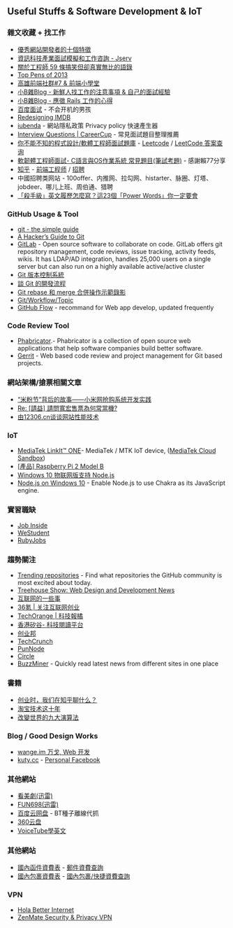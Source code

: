## Useful Stuffs & Software Development & IoT

### 雜文收藏 + 找工作

* [優秀網站開發者的十個特徵](http://www.inside.com.tw/2014/02/19/10-signs-that-you-are-an-awesome-web-developer)
* [資訊科技產業面試模擬和工作咨詢 - Jserv](http://wiki.csie.ncku.edu.tw/embedded/rehearsal)
* [關於工程師 59 條搞笑但卻真實無比的語錄](http://www.inside.com.tw/2013/12/20/59-hilarious-but-true-programming-quotes-for-software-developers)
* [Top Pens of 2013](http://codepen.io/2013/popular)
* [高雄前端社群#7 & 前端小學堂](https://docs.google.com/presentation/d/1994aiVagPhMsur4wIr-F3IbeL3q7MDxSdEqfX3Gp9-E/edit#slide=id.g2a346af50_54)
* [小B雜Blog - 新鮮人找工作的注意事項 & 自己的面試經驗](http://littlebmix.blogspot.tw/2011/09/blog-post.html)
* [小B雜Blog - 應徵 Rails 工作的心得](http://ascendbruce.logdown.com/posts/178895-my-experience-on-applying-rails-jobs)
* [百度面试](http://studentdeng.github.io/blog/2014/02/11/baidu-interview/) - 不会开机的男孩
* [Redesigning IMDB](https://medium.com/p/2e9e865dd83)
* [iubenda](http://www.iubenda.com/en) - 網站隱私政策 Privacy policy 快速產生器
* [Interview Questions | CareerCup](http://www.careercup.com/page) - 常見面試題目整理推薦
* [你不能不知的程式設計/軟體工程師面試題庫](http://evonwritingworkshop.blogspot.tw/2014/08/computer-science-interview.html) - [Leetcode](https://oj.leetcode.com/problems/) / [LeetCode 答案查询](http://www.ninechapter.com/solutions/)
* [軟韌體工程師面試- C語言與OS作業系統 常見題目(筆試考題)](http://eeepage.info/interview-c/) - 感謝賴77分享
* [知乎](http://www.zhihu.com/) - [前端工程师](http://www.zhihu.com/topic/19573936) / [招聘](http://www.zhihu.com/topic/19578758)
* 中國招聘类网站 - 100offer、内推网、拉勾网、histarter、脉圈、灯塔、jobdeer、哪儿上班、周伯通、猎聘
* [「殺手級」英文履歷怎麼寫？這23個「Power Words」你一定要會](http://www.thenewslens.com/post/137838/)

### GitHub Usage & Tool

* [git - the simple guide](http://rogerdudler.github.io/git-guide/)
* [A Hacker’s Guide to Git](https://wildlyinaccurate.com/a-hackers-guide-to-git)
* [GitLab](https://about.gitlab.com/) - Open source software to collaborate on code. GitLab offers git repository management, code reviews, issue tracking, activity feeds, wikis. It has LDAP/AD integration, handles 25,000 users on a single server but can also run on a highly available active/active cluster
* [Git 版本控制系統](http://ihower.tw/git/)
* [談 Git 的開發流程](http://ihower.tw/blog/archives/7798)
* [Git rebase 和 merge 合併操作示範錄影](http://ihower.tw/blog/archives/6704)
* [Git/Workflow/Topic](http://public.kitware.com/Wiki/Git/Workflow/Topic)
* [GitHub Flow](https://guides.github.com/introduction/flow/index.html) - recommand for Web app develop, updated frequently

### Code Review Tool

* [Phabricator](http://phabricator.org/).- Phabricator is a collection of open source web applications that help software companies build better software.
* [Gerrit](https://code.google.com/p/gerrit/) - Web based code review and project management for Git based projects.

### 網站架構/搶票相關文章

* [“米粉节”背后的故事——小米网抢购系统开发实践](http://www.csdn.net/article/2014-11-07/2822545)
* [Re: [請益] 請問寬宏售票為何常當機?](https://www.ptt.cc/bbs/Soft_Job/M.1420586522.A.8FF.html)
* [由12306.cn谈谈网站性能技术](http://coolshell.cn/articles/6470.html)

### IoT

* [MediaTek LinkIt™ ONE](https://labs.mediatek.com/site/global/developer_tools/mediatek_linkit/whatis_linkit/index.gsp)- MediaTek / MTK IoT device, ([MediaTek Cloud Sandbox](https://mcs.mediatek.com/))
* [[產品] Raspberry Pi 2 Model B](http://www.raspberrypi.com.tw/4063/54/)
* [Windows 10 物联网版支持 Node.js](http://livesino.net/archives/8474.live)
* [Node.js on Windows 10](https://github.com/Microsoft/node) - Enable Node.js to use Chakra as its JavaScript engine.

### 實習職缺

* [Job Inside](http://jobs.inside.com.tw/)
* [WeStudent](http://we-student.com/)
* [RubyJobs](http://jobs.ruby.tw/)

### 趨勢關注

* [Trending repositories](https://github.com/trending) - Find what repositories the GitHub community is most excited about today.
* [Treehouse Show: Web Design and Development News](https://www.youtube.com/playlist?list=PLFDA5B0CD72326128)
* [互联网的一些事](http://www.yixieshi.com/)
* [36氪 | 关注互联网创业](http://www.36kr.com/)
* [TechOrange | 科技報橘](http://techorange.com/)
* [香港矽谷- 科技閱讀平台](http://www.hksilicon.com/kb/)
* [创业邦](http://www.cyzone.cn/)
* [TechCrunch](http://techcrunch.com/)
* [PunNode](http://punnode.com/)
* [Circle](https://www.facebook.com/circle.tw)
* [BuzzMiner](http://buzzminer.co/) - Quickly read latest news from different sites in one place


### 書籍

* [创业时，我们在知乎聊什么？](http://book.douban.com/subject/25800616/)
* [淘宝技术这十年](http://book.douban.com/subject/24335672/)
* [改變世界的九大演算法](http://www.books.com.tw/products/0010644994)

### Blog / Good Design Works

* [wange.im 万戈, Web 开发](http://wange.im/)
* [kuty.cc](http://kytu.cc/works/) - [Personal Facebook](https://www.facebook.com/kytu800)

### 其他網站

* [看美劇(迅雷)](http://kanmeiju.net/)
* [FUN698(迅雷)](http://www.fun698.com/)
* [百度云网盘](http://pan.baidu.com/) - BT種子離線代抓
* [360云盘](http://yunpan.360.cn/)
* [VoiceTube學英文](http://voicetube.tw/)

### 其他網站

* [國內函件資費表](http://www.post.gov.tw/post/internet/Postal/index.jsp?ID=2050103) - [郵件資費查詢](http://www.post.gov.tw/post/internet/Postal/index.jsp?ID=1396069527419)
* [國內包裹資費表](http://www.post.gov.tw/post/internet/Postal/index.jsp?ID=2050106) - [國內包裹/快捷資費查詢](http://www.post.gov.tw/post/internet/Postal/index.jsp?ID=1398150037697)

### VPN

* [Hola Better Internet](https://chrome.google.com/webstore/detail/hola-better-internet/gkojfkhlekighikafcpjkiklfbnlmeio)
* [ZenMate Security & Privacy VPN](https://chrome.google.com/webstore/detail/zenmate-security-privacy/fdcgdnkidjaadafnichfpabhfomcebme)
